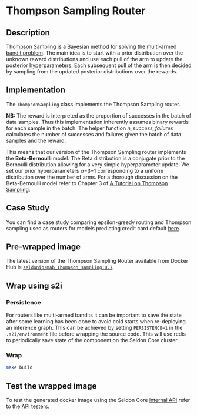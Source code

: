 # Thompson Sampling Router

## Description

[Thompson Sampling](https://en.wikipedia.org/wiki/Thompson_sampling) is a Bayesian method for solving the [multi-armed bandit problem](https://en.wikipedia.org/wiki/Multi-armed_bandit#Semi-uniform_strategies). The main idea is to start with a prior distribution over the unknown reward distributions and use each pull of the arm to update the posterior hyperparameters. Each subsequent pull of the arm is then decided by sampling from the updated posterior distributions over the rewards.

## Implementation
The ```ThompsonSampling``` class implements the Thompson Sampling router.

**NB:** The reward is interpreted as the proportion of successes in the batch of data samples. Thus this implementation inherently assumes binary rewards for each sample in the batch. The helper function *n_success_failures* calculates the number of successes and failures given the batch of data samples and the reward.

This means that our version of the Thompson Sampling router implements the **Beta-Bernoulli** model. The Beta distribution is a conjugate prior to the Bernoulli distribution allowing for a very simple hyperparameter update. We set our prior hyperparameters α=β=1 corresponding to a uniform distribution over the number of arms. For a thorough discussion on the Beta-Bernoulli model refer to Chapter 3 of [A Tutorial on Thompson Sampling](https://arxiv.org/abs/1707.02038).

## Case Study
You can find a case study comparing epsilon-greedy routing and Thompson sampling used as routers for models predicting credit card default [here](../case_study/credit_card_default.ipynb).

## Pre-wrapped image
The latest version of the Thompson Sampling Router available from Docker Hub is [```seldonio/mab_Thompson_sampling:0.7```](https://hub.docker.com/r/seldonio/mab_Thompson_sampling).

## Wrap using s2i
### Persistence
For routers like multi-armed bandits it can be important to save the state after some learning has been done to avoid cold starts when re-deploying an inference graph. This can be achieved by setting ```PERSISTENCE=1``` in the ```.s2i/environment``` file before wrapping the source code. This will use redis to periodically save state of the component on the Seldon Core cluster.

### Wrap
```bash
make build
```

## Test the wrapped image

To test the generated docker image using the Seldon Core [internal API](../../../docs/reference/internal-api.md) refer to the [API testers](../../../docs/api-testing.md).
